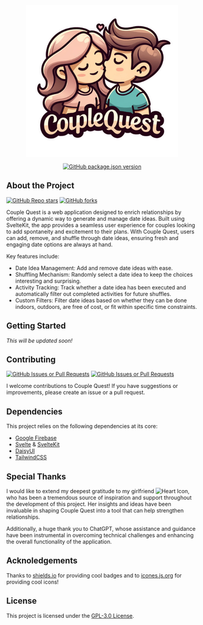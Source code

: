 <div align="center">
  <a href="https://couple-quest.veniplex.dev/">
    <p align="center">
      <img src="https://github.com/veniplex/Couple-Quest/blob/main/static/couple-quest-logo.png" width="400px" />
    </p>
  </a>
  <a href="#"><img alt="GitHub package.json version" src="https://img.shields.io/github/package-json/v/veniplex/couple-quest?style=flat&label=Version&color=%23fbc8b3"></a>
</div>

## About the Project
<a href="https://github.com/veniplex/couple-quest/stargazers"><img alt="GitHub Repo stars" src="https://img.shields.io/github/stars/veniplex/couple-quest?style=flat&label=Stars&color=%23ffea88"></a>
<a href="https://github.com/veniplex/couple-quest/forks?include=active%2Carchived%2Cinactive%2Cnetwork&page=1&period=&sort_by=stargazer_counts"><img alt="GitHub forks" src="https://img.shields.io/github/forks/veniplex/couple-quest?style=flat&label=Forks&color=%2388ff88"></a>

Couple Quest is a web application designed to enrich relationships by offering a dynamic way to generate and manage date ideas. Built using SvelteKit, the app provides a seamless user experience for couples looking to add spontaneity and excitement to their plans. With Couple Quest, users can add, remove, and shuffle through date ideas, ensuring fresh and engaging date options are always at hand.

Key features include:

- Date Idea Management: Add and remove date ideas with ease.
- Shuffling Mechanism: Randomly select a date idea to keep the choices interesting and surprising.
- Activity Tracking: Track whether a date idea has been executed and automatically filter out completed activities for future shuffles.
- Custom Filters: Filter date ideas based on whether they can be done indoors, outdoors, are free of cost, or fit within specific time constraints.

## Getting Started

_This will be updated soon!_

## Contributing
<a href="https://github.com/veniplex/couple-quest/issues?q=is%3Aopen+is%3Aissue"><img alt="GitHub Issues or Pull Requests" src="https://img.shields.io/github/issues/veniplex/couple-quest?style=flat&label=Issues&color=%23ff8888"></a>
<a href="https://github.com/veniplex/couple-quest/pulls?q=is%3Aopen+is%3Apr"><img alt="GitHub Issues or Pull Requests" src="https://img.shields.io/github/issues-pr/veniplex/couple-quest?style=flat&label=Pull%20Requests&color=%236cbbb5"></a>

I welcome contributions to Couple Quest! If you have suggestions or improvements, please create an issue or a pull request.

## Dependencies

This project relies on the following dependencies at its core:
- [Google Firebase](https://firebase.google.com/)
- [Svelte](https://svelte.dev/) & [SvelteKit](https://kit.svelte.dev/)
- [DaisyUI](https://daisyui.com/)
- [TailwindCSS](https://tailwindcss.com/)

## Special Thanks

I would like to extend my deepest gratitude to my girlfriend ![Heart Icon](https://api.iconify.design/heroicons-solid:heart.svg?color=%23ff0000), who has been a tremendous source of inspiration and support throughout the development of this project. Her insights and ideas have been invaluable in shaping Couple Quest into a tool that can help strengthen relationships.

Additionally, a huge thank you to ChatGPT, whose assistance and guidance have been instrumental in overcoming technical challenges and enhancing the overall functionality of the application.

## Acknoledgements

Thanks to [shields.io](https://github.com/badges/shields) for providing cool badges and to [icones.js.org](https://github.com/antfu-collective/icones) for providing cool icons!

## License

This project is licensed under the [GPL-3.0 License](https://github.com/veniplex/couple-quest?tab=GPL-3.0-1-ov-file).
